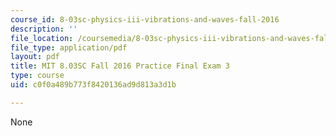 ```yaml
---
course_id: 8-03sc-physics-iii-vibrations-and-waves-fall-2016
description: ''
file_location: /coursemedia/8-03sc-physics-iii-vibrations-and-waves-fall-2016/c0f0a489b773f8420136ad9d813a3d1b_MIT8_03SCF16_PracticeFinalExam3.pdf
file_type: application/pdf
layout: pdf
title: MIT 8.03SC Fall 2016 Practice Final Exam 3
type: course
uid: c0f0a489b773f8420136ad9d813a3d1b

---
```

None